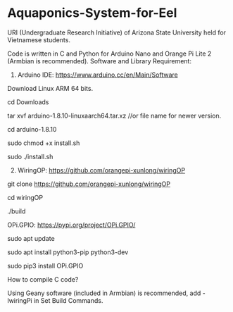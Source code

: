 # Aquaponics-System-for-Eel
URI (Undergraduate Research Initiative) of Arizona State University held for Vietnamese students.

Code is written in C and Python for Arduino Nano and Orange Pi Lite 2 (Armbian is recommended).
Software and Library Requirement:

1. Arduino IDE: https://www.arduino.cc/en/Main/Software

Download Linux ARM 64 bits.

cd Downloads

tar xvf arduino-1.8.10-linuxaarch64.tar.xz //or file name for newer version.

cd arduino-1.8.10

sudo chmod +x install.sh

sudo ./install.sh

2. WiringOP: https://github.com/orangepi-xunlong/wiringOP

git clone https://github.com/orangepi-xunlong/wiringOP

cd wiringOP

./build

OPi.GPIO: https://pypi.org/project/OPi.GPIO/

sudo apt update

sudo apt install python3-pip python3-dev

sudo pip3 install OPi.GPIO

How to compile C code?

Using Geany software (included in Armbian) is recommended, add -lwiringPi in Set Build Commands.
